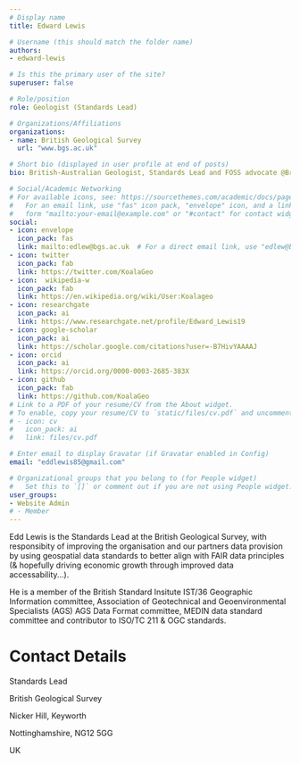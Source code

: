 ```yaml
---
# Display name
title: Edward Lewis

# Username (this should match the folder name)
authors:
- edward-lewis

# Is this the primary user of the site?
superuser: false

# Role/position
role: Geologist (Standards Lead)

# Organizations/Affiliations
organizations:
- name: British Geological Survey   
  url: "www.bgs.ac.uk"

# Short bio (displayed in user profile at end of posts)
bio: British-Australian Geologist, Standards Lead and FOSS advocate @BritGeoSurvey & a fan of @UKScouting

# Social/Academic Networking
# For available icons, see: https://sourcethemes.com/academic/docs/page-builder/#icons
#   For an email link, use "fas" icon pack, "envelope" icon, and a link in the
#   form "mailto:your-email@example.com" or "#contact" for contact widget.
social:
- icon: envelope
  icon_pack: fas
  link: mailto:edlew@bgs.ac.uk  # For a direct email link, use "edlew@bgs.ac.uk".
- icon: twitter
  icon_pack: fab
  link: https://twitter.com/KoalaGeo
- icon:  wikipedia-w
  icon_pack: fab
  link: https://en.wikipedia.org/wiki/User:Koalageo
- icon: researchgate
  icon_pack: ai
  link: https://www.researchgate.net/profile/Edward_Lewis19
- icon: google-scholar
  icon_pack: ai
  link: https://scholar.google.com/citations?user=-B7HivYAAAAJ
- icon: orcid
  icon_pack: ai
  link: https://orcid.org/0000-0003-2685-383X
- icon: github
  icon_pack: fab
  link: https://github.com/KoalaGeo
# Link to a PDF of your resume/CV from the About widget.
# To enable, copy your resume/CV to `static/files/cv.pdf` and uncomment the lines below.
# - icon: cv
#   icon_pack: ai
#   link: files/cv.pdf

# Enter email to display Gravatar (if Gravatar enabled in Config)
email: "eddlewis85@gmail.com"

# Organizational groups that you belong to (for People widget)
#   Set this to `[]` or comment out if you are not using People widget.
user_groups:
- Website Admin
# - Member
---
```


Edd Lewis is the Standards Lead at the British Geological Survey, with responsibity of improving the organisation and our partners data provision by using geospatial data standards to better align with FAIR data principles (& hopefully driving economic growth through improved data accessability...). 

He is a member of the British Standard Insitute IST/36 Geographic Information committee, Association of Geotechnical and Geoenvironmental Specialists (AGS) AGS Data Format committee, MEDIN data standard committee and contributor to ISO/TC 211 & OGC standards. 

Contact Details
===============

Standards Lead

British Geological Survey

Nicker Hill, Keyworth

Nottinghamshire, NG12 5GG

UK

